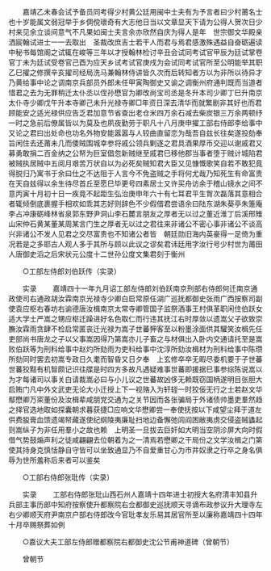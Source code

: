 <!-- { "loadSidebar": true } -->
　　嘉靖乙未春会试予备员同考得少村黄公廷用闽中士夫有为予言者曰少村莆名士也十岁能属文弱冠举于乡倜傥瓌奇有大志他日当以文章显天下请为公得人贺次日少村来见余立谈间意气不凡果如闽士夫言余亦欣然自庆为得人是年　世宗御文华殿亲洒宸翰试进士一一去取出　圣裁改庶吉士若干人而君与焉君感激殊遇益自奋砺遍读中秘书每馆阁之试辄在峻等三年以才授翰林检讨辛丑会试同考试官甲辰为廷试掌卷官丁未为廷试受卷官己酉为应天乡试考试官庚戌为会试同考试官所至公明能举其职乙巳擢之修撰辛亥擢司经局洗马兼翰林侍讲皆久次而后转知者方以为非所以待异才乃黄给事中论之调南京兵部员外郎未任甲寅陶御史又谕之调衡州府通判既而当道者惜君之去为无罪稍迁太仆丞以侄孙懋官为卿改尚宝司丞是冬升本司少卿丁巳升南京太仆寺少卿戊午升本寺卿己未升光禄寺卿□年资日深去清华而就繁剧非其好也而君顾能安之适光禄供应告乏君加意节省查出老仓米四万余石减去柴炭银三万余两顿纾一时之急前后僚属皆以为莫及也夙夜勤劳于职凡十八月庚申擢工部右侍郎李给事中又论之君曰出处命也功名外物安能嚣嚣与人较曲直留恋为哉吾自兹长往矣遂投劾奉旨闲住去还莆未几而倭贼围城幸参将戚公领兵剿逐之君具酒果厚币交迎以谢戚君又募勇敢捐二百金纳之公帑为巨室倡忽新贼继至戚君巳移他郡当事者堕于贼计城陷君被贼执居贼中五阅月艰苦万状自以为必死矣贼知君大臣又见慷慨歌笑自若不敢犯竟得脱归乃寓书于余曰仕之不达阻于人言今不免盗贼之手将何尤哉乃知死生有命富贵在天自兹得以余生待尽首丘至愿巳毕更号四素居士又许买舟访余于稽山镜水之间不意丙寅十月初十日一疾竟不起距生弘治庚申年六十有七耳君平生胷次磊落其意相合者辄倾倒底裹握手相欢如乖其志好则辞色不少假借君尝语余曰陆东湖朱葵亭朱箑庵李占冲康砺峰林省泉郭东野尹洞山李石麓言朋友之厚者无以过之董近淮丁后溪邢雉山宋仲石黄某董某周某言门生之厚者无以过之君往来非诸公不密心事非诸公不谈高兴非诸公不发人见君之交尽富贵也不知诸公者皆　朝廷勋旧海内英豪得一足倚为重况若是之多耶古人观人多于其所与顾以此议之谬矣君讳廷用字汝行号少村世为莆田人唐御史滔之后宋状元公度十二世孙公度文集君刻于衡州 

　　○工部左侍郎刘伯跃传（实录） 

　　实录 
　　嘉靖四十一年九月诏工部左侍郎刘伯跃南京刑部右侍郎何迁南京通政使司右通政胡汝霖南京光禄寺少卿白启常原任湖广巡抚都御史张雨广西按察司副使袁应枢右春坊右谕德唐汝楫南京太常寺卿管国子监祭酒事王村俱革职闲住伯跃女适大学士严嵩之甥应枢迁躁进好名色取仁而行违其抚江右时厚敛以遗嵩父子欲致崇膴汝霖雨贪肆不检启常匿丧迁光禄为嵩子世蕃狎客至以粉墨涂面供其驩笑汝楫先任吏部尚书唐龙之子以父事嵩因得乃第嵩亦儿子畜之与材俱出入卧内交通请托至是嵩败伯跃等为刑科给事中赵灼所劾雨为吏科给事中沈淳所劾汝楫材为刑科给事中陈瓒所劾同时罢去初嵩专政日久耄而智昏又日夕奉　上玄修卒卒无暇尽委机要于子世蕃世蕃狡黠有机智颇记识往牒是时四方多故凡遇疑难事世蕃即援据巳事参综陈说嵩以为才每诸司以事关白请裁嵩必曰与小儿议之世蕃故凶侈无赖既窃国柄遂明目张胆大启贿门凡中外文武吏无论大小迁授上下一视赂入为轩轾一时狡佞无行之士若赵文华鄢懋卿万寀董份及汝楫辈咸朋党交通为之关节因而各张骗局于外诸债帅墨吏羣然趋之择官选地取如探囊朝求暮获捷□应响文华懋卿尝一奉使抚按以下咸望尘拜于道左供费朘膏血馈遗竭帑藏遂使纪纲陵夷廉耻扫地边备懈弛闾阎困敝夷虏交侵盗贼蠭起则嵩纵子为非任用羣小之故也赖　上明圣一旦拔去巨奸如大明当空阴沴屏大向时假借气势鼓煽声利之徒咸翩翩去位朝着为之一清焉若懋卿之干局份之文学汝楫之门第使其持身克慎恬静自守皆可以坐致通显乃不自爱重甘心为市井奴隶之行卒之身名俱辱为世所羞称后来者可以鉴矣 

　　○工部右侍郎张玭传（实录） 

　　实录 
　　工部右侍郎张玭山西石州人嘉靖十四年进士初授大名府清丰知县升兵部主事历郎中知府按察使升都察院右佥都御史巡抚顺天寻谪布政参议升大理寺左右少卿顺天府尹南京户部右侍郎改今官玭孝友乐易其居官所至以廉称嘉靖四十四年十月卒赐祭葬如例 

　　○嘉议大夫工部左侍郎赠都察院右都御史沈公节甫神道碑（曾朝节） 

　　曾朝节 
